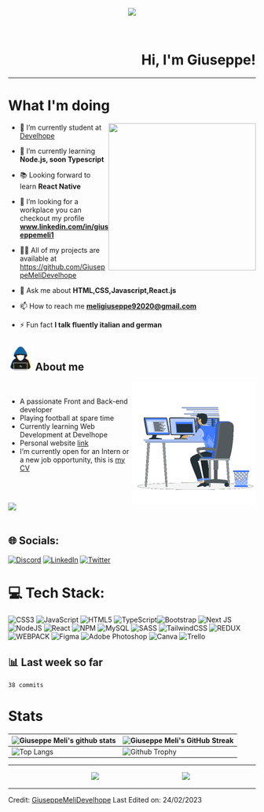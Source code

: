 <p align="center">
  <a href="https://github.com/DenverCoder1/readme-typing-svg"><img src="https://readme-typing-svg.herokuapp.com?font=Time+New+Roman&color=cyan&size=25&center=true&vCenter=true&width=600&height=100&lines=Welcome+to+my+Git+Hub+Page..&hearts;++;Passionate+Front+and+Back-End+Developer,;Junior-Full-Stack+Student+at+Develhope,;Searching+for+work,;Active+Learner/Researcher,;Love+to+learn+new+stuffs..<3"></a>
</p>

<br clear="left"/>

<div align="right" >
   
# Hi, I'm Giuseppe!

</div>

---

# What I'm doing

<img align="right" width="300" height="300" src="https://user-images.githubusercontent.com/70943732/209951414-a2e5a1bb-73e6-473d-895d-9baa0f0a5117.png">


- 🔭 I’m currently student at [Develhope](https://www.develhope.co/)

- 🌱 I’m currently learning **Node.js, soon Typescript**

- 📚 Looking forward to learn **React Native**

- 👯 I’m looking for a workplace you can checkout my profile **www.linkedin.com/in/giuseppemeli1**

- 👨‍💻 All of my projects are available at https://github.com/GiuseppeMeliDevelhope

- 💬 Ask me about **HTML,CSS,Javascript,React.js**

- 📫 How to reach me **meligiuseppe92020@gmail.com**

- ⚡ Fun fact **I talk fluently italian and german**

## <picture><img src = "https://github.com/0xAbdulKhalid/0xAbdulKhalid/raw/main/assets/mdImages/about_me.gif" width = 50px></picture> **About me**

<picture> <img align="right" src="https://github.com/0xAbdulKhalid/0xAbdulKhalid/raw/main/assets/mdImages/Right_Side.gif" width = 250px></picture>

<br>

- A passionate Front and Back-end developer
- Playing football at spare time
- Currently learning Web Development at Develhope
- Personal website [link](https://meligiuseppe92020.wixsite.com/my-site)
- I’m currently open for an Intern or a new job opportunity, this is [my CV](https://www.linkedin.com/in/giuseppemeli1/overlay/1635518008176/single-media-viewer?type=DOCUMENT&profileId=ACoAAEEPBBoBQshUwWOzRhlZtgsH-046ACPoCqU&lipi=urn%3Ali%3Apage%3Ad_flagship3_profile_view_base%3BsBXHDgPSSR%2B0gVNhDe2WIg%3D%3D)

<br><br>

<img src="https://user-images.githubusercontent.com/73097560/115834477-dbab4500-a447-11eb-908a-139a6edaec5c.gif"><br><br>

## 🌐 Socials:
[![Discord](https://img.shields.io/badge/Discord-%237289DA.svg?&style=for-the-badge&logo=discord&logoColor=white)](https://discord.com/channels/1019263570904629349) [![LinkedIn](https://img.shields.io/badge/LinkedIn-%230077B5.svg?&style=for-the-badge&logo=linkedin&logoColor=white)](www.linkedin.com/in/giuseppemeli1)   [![Twitter](https://img.shields.io/badge/Twitter-%231DA1F2.svg?&style=for-the-badge&logo=Twitter&logoColor=white)](https://twitter.com/Giusepp93275296)

# 💻 Tech Stack:
 ![CSS3](https://img.shields.io/badge/css3-%231572B6.svg?style=for-the-badge&logo=css3&logoColor=white) ![JavaScript](https://img.shields.io/badge/javascript-%23323330.svg?style=for-the-badge&logo=javascript&logoColor=%23F7DF1E) ![HTML5](https://img.shields.io/badge/html5-%23E34F26.svg?style=for-the-badge&logo=html5&logoColor=white)  ![TypeScript](https://img.shields.io/badge/typescript-%23007ACC.svg?style=for-the-badge&logo=typescript&logoColor=white)![Bootstrap](https://img.shields.io/badge/bootstrap-%23563D7C.svg?style=for-the-badge&logo=bootstrap&logoColor=white) ![Next JS](https://img.shields.io/badge/Next-black?style=for-the-badge&logo=next.js&logoColor=white) ![NodeJS](https://img.shields.io/badge/node.js-6DA55F?style=for-the-badge&logo=node.js&logoColor=white) ![React](https://img.shields.io/badge/react-%2320232a.svg?style=for-the-badge&logo=react&logoColor=%2361DAFB) ![NPM](https://img.shields.io/badge/NPM-black?style=for-the-badge&logo=npm&logoColor=white) ![MySQL](https://img.shields.io/badge/mysql-%2300f.svg?style=for-the-badge&logo=mysql&logoColor=white)  ![SASS](https://img.shields.io/badge/SASS-hotpink.svg?style=for-the-badge&logo=SASS&logoColor=white) ![TailwindCSS](https://img.shields.io/badge/tailwindcss-%2338B2AC.svg?style=for-the-badge&logo=tailwind-css&logoColor=white)  ![REDUX](https://img.shields.io/badge/redux-5C2D91?style=for-the-badge&logo=redux&logoColor=white) ![WEBPACK](https://img.shields.io/badge/webpack-%2331A8FF.svg?style=for-the-badge&logo=webpack&logoColor=white)	![Figma](https://img.shields.io/badge/figma-%23F24E1E.svg?style=for-the-badge&logo=figma&logoColor=white) ![Adobe Photoshop](https://img.shields.io/badge/adobephotoshop-%2331A8FF.svg?style=for-the-badge&logo=adobephotoshop&logoColor=white) ![Canva](https://img.shields.io/badge/Canva-%2300C4CC.svg?style=for-the-badge&logo=Canva&logoColor=white)  ![Trello](https://img.shields.io/badge/Trello-%23026AA7.svg?style=for-the-badge&logo=Trello&logoColor=white) 



## 📊 Last week so far
<!--START_SECTION:waka-->

```text
38 commits
```

<!--END_SECTION:waka-->




# Stats

| ![Giuseppe Meli's github stats](https://github-readme-stats.vercel.app/api?username=GiuseppeMeliDevelhope&theme=default&hide_border=false&include_all_commits=true&count_private=true) | ![Giuseppe Meli's GitHub Streak](https://github-readme-streak-stats.herokuapp.com/?user=GiuseppeMeliDevelhope&theme=default&hide_border=false&include_all_commits=true&count_private=true) |
| --- | --- |
| ![Top Langs](https://github-readme-stats.vercel.app/api/top-langs/?username=GiuseppeMeliDevelhope&theme=default&hide_border=false&include_all_commits=true&count_private=true&layout=compact) | ![Github Trophy](https://github-profile-trophy.vercel.app/?username=GiuseppeMeliDevelhope&include_all_commits=true&count_private=true) |

---

<img align="right" width="150" src="https://user-images.githubusercontent.com/70943732/209951571-93b7afe5-f523-4683-b725-5d94b287e94e.png">

<div align="center">
   <img src="https://visitcount.itsvg.in/api?id=GiuseppeMeliDevelhope&icon=0&color=0">
</div>

------

Credit: [GiuseppeMeliDevelhope](https://github.com/GiuseppeMeliDevelhope)
Last Edited on: 24/02/2023
